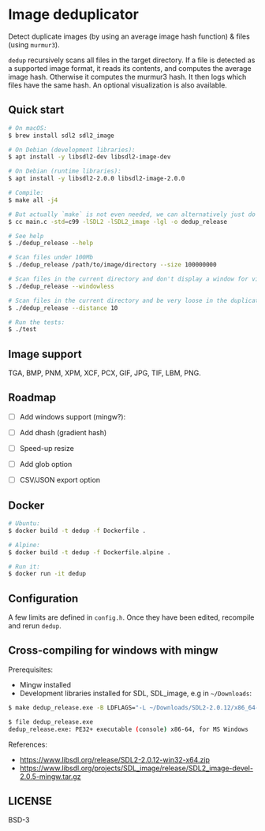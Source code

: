 # Image deduplicator

Detect duplicate images (by using an average image hash function) & files (using `murmur3`).

`dedup` recursively scans all files in the target directory. If a file is detected as a supported image format,
it reads its contents, and computes the average image hash. Otherwise it computes the murmur3 hash.
It then logs which files have the same hash.
An optional visualization is also available.

## Quick start

```sh
# On macOS:
$ brew install sdl2 sdl2_image

# On Debian (development libraries):
$ apt install -y libsdl2-dev libsdl2-image-dev

# On Debian (runtime libraries):
$ apt install -y libsdl2-2.0.0 libsdl2-image-2.0.0

# Compile:
$ make all -j4

# But actually `make` is not even needed, we can alternatively just do (on Linux, adapt the `-gl` part for other platforms):
$ cc main.c -std=c99 -lSDL2 -lSDL2_image -lgl -o dedup_release

# See help
$ ./dedup_release --help

# Scan files under 100Mb
$ ./dedup_release /path/to/image/directory --size 100000000

# Scan files in the current directory and don't display a window for visualization
$ ./dedup_release --windowless

# Scan files in the current directory and be very loose in the duplicate detection (high distance)
$ ./dedup_release --distance 10

# Run the tests:
$ ./test
```

## Image support

TGA, BMP, PNM, XPM, XCF, PCX, GIF, JPG, TIF, LBM, PNG.

## Roadmap

- [ ] Add windows support (mingw?):
- [ ] Add dhash (gradient hash)
- [ ] Speed-up resize
- [ ] Add glob option
- [ ] CSV/JSON export option


## Docker

```sh
# Ubuntu:
$ docker build -t dedup -f Dockerfile .

# Alpine:
$ docker build -t dedup -f Dockerfile.alpine .

# Run it:
$ docker run -it dedup
```

## Configuration

A few limits are defined in `config.h`. Once they have been edited, recompile and rerun `dedup`.

## Cross-compiling for windows with mingw

Prerequisites:
- Mingw installed
- Development libraries installed for SDL, SDL_image, e.g in `~/Downloads`:

```sh
$ make dedup_release.exe -B LDFLAGS="-L ~/Downloads/SDL2-2.0.12/x86_64-w64-mingw32/lib/ -L ~/Downloads/glew-2.1.0/lib/Release/x64/ -L ~/Downloads/SDL2_image-2.0.5/x86_64-w64-mingw32/lib/" CC=x86_64-w64-mingw32-gcc

$ file dedup_release.exe
dedup_release.exe: PE32+ executable (console) x86-64, for MS Windows
```

References:
- https://www.libsdl.org/release/SDL2-2.0.12-win32-x64.zip
- https://www.libsdl.org/projects/SDL_image/release/SDL2_image-devel-2.0.5-mingw.tar.gz


## LICENSE

BSD-3
